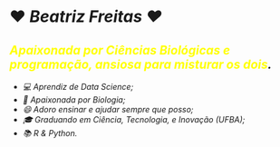# ♥ <i> Beatriz Freitas <i> ♥ #                                             
## <font color="yellow">Apaixonada por Ciências Biológicas e programação, ansiosa para misturar os dois</font>. ##                              
             
- 💻 Aprendiz de Data Science;
- 🌱 Apaixonada por Biologia;
- 😄 Adoro ensinar e ajudar sempre que posso;
- 🎓 Graduando em Ciência, Tecnologia, e Inovação (UFBA);
- 📚 R & Python.





